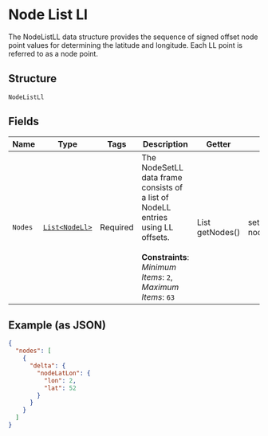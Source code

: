 
# Node List Ll

The NodeListLL data structure provides the sequence of signed offset node point values for determining the latitude and longitude. Each LL point is referred to as a node point.

## Structure

`NodeListLl`

## Fields

| Name | Type | Tags | Description | Getter | Setter |
|  --- | --- | --- | --- | --- | --- |
| `Nodes` | [`List<NodeLl>`](../../doc/models/node-ll.md) | Required | The NodeSetLL data frame consists of a list of NodeLL entries using LL offsets.<br><br>**Constraints**: *Minimum Items*: `2`, *Maximum Items*: `63` | List<NodeLl> getNodes() | setNodes(List<NodeLl> nodes) |

## Example (as JSON)

```json
{
  "nodes": [
    {
      "delta": {
        "nodeLatLon": {
          "lon": 2,
          "lat": 52
        }
      }
    }
  ]
}
```

